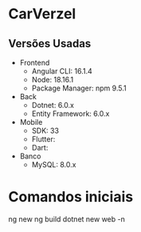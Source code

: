 # CarVerzel

## Versões Usadas

- Frontend
  - Angular CLI: 16.1.4
  - Node: 18.16.1
  - Package Manager: npm 9.5.1
- Back
  - Dotnet: 6.0.x
  - Entity Framework: 6.0.x
- Mobile
  - SDK: 33
  - Flutter:
  - Dart:
- Banco
  - MySQL: 8.0.x

# Comandos iniciais

ng new
ng build
dotnet new web -n

